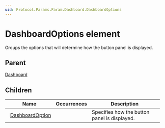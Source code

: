 ```yaml
---
uid: Protocol.Params.Param.Dashboard.DashboardOptions
---
```


# DashboardOptions element

Groups the options that will determine how the button panel is displayed.

## Parent

[Dashboard](xref:Protocol.Params.Param.Dashboard)

## Children

|Name|Occurrences|Description|
|--- |--- |--- |
|&nbsp;&nbsp;[DashboardOption](xref:Protocol.Params.Param.Dashboard.DashboardOptions.DashboardOption)||Specifies how the button panel is displayed.|
